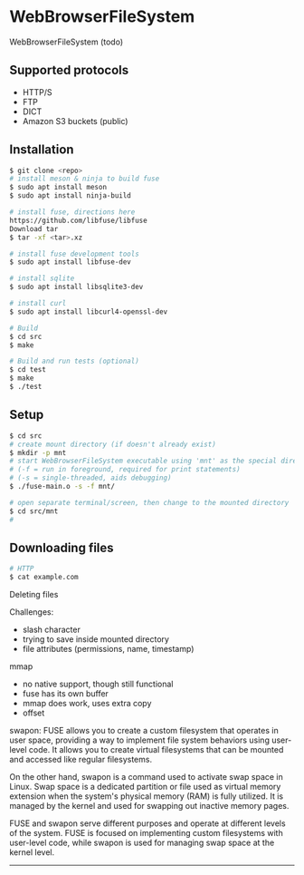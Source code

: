 # WebBrowserFileSystem
WebBrowserFileSystem (todo)

## Supported protocols
* HTTP/S
* FTP
* DICT
* Amazon S3 buckets (public)

## Installation
```bash
$ git clone <repo>
# install meson & ninja to build fuse
$ sudo apt install meson
$ sudo apt install ninja-build

# install fuse, directions here
https://github.com/libfuse/libfuse
Download tar
$ tar -xf <tar>.xz

# install fuse development tools
$ sudo apt install libfuse-dev

# install sqlite
$ sudo apt install libsqlite3-dev 

# install curl
$ sudo apt install libcurl4-openssl-dev

# Build
$ cd src
$ make

# Build and run tests (optional)
$ cd test
$ make
$ ./test

```
## Setup
```bash
$ cd src
# create mount directory (if doesn't already exist)
$ mkdir -p mnt
# start WebBrowserFileSystem executable using 'mnt' as the special directory
# (-f = run in foreground, required for print statements)
# (-s = single-threaded, aids debugging)
$ ./fuse-main.o -s -f mnt/

# open separate terminal/screen, then change to the mounted directory
$ cd src/mnt
# 
```

## Downloading files
```bash
# HTTP
$ cat example.com


```




Deleting files

Challenges:
- slash character
- trying to save inside mounted directory
- file attributes (permissions, name, timestamp)

mmap
- no native support, though still functional
- fuse has its own buffer
- mmap does work, uses extra copy
- offset

swapon:
FUSE allows you to create a custom filesystem that operates in user space, providing a way to implement file system behaviors using user-level code. It allows you to create virtual filesystems that can be mounted and accessed like regular filesystems.

On the other hand, swapon is a command used to activate swap space in Linux. Swap space is a dedicated partition or file used as virtual memory extension when the system's physical memory (RAM) is fully utilized. It is managed by the kernel and used for swapping out inactive memory pages.

FUSE and swapon serve different purposes and operate at different levels of the system. FUSE is focused on implementing custom filesystems with user-level code, while swapon is used for managing swap space at the kernel level.

---

